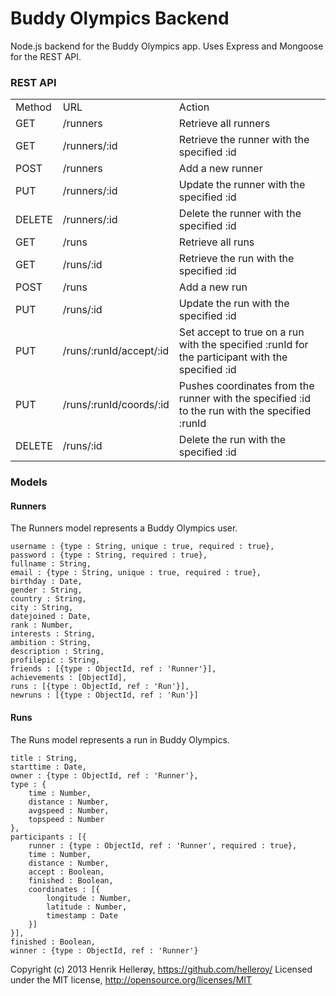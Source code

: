 Buddy Olympics Backend
======================

Node.js backend for the Buddy Olympics app. Uses Express and Mongoose for the REST API.

### REST API

<table>
	<tr>
		<td>Method</td><td>URL</td><td>Action</td>
	</tr>
	<tr>
		<td>GET</td><td>/runners</td><td>Retrieve all runners</td>
	</tr>
	<tr>
		<td>GET</td><td>/runners/:id</td><td>Retrieve the runner with the specified :id</td>
	</tr>
	<tr>
		<td>POST</td><td>/runners</td><td>Add a new runner</td>
	</tr>
	<tr>
		<td>PUT</td><td>/runners/:id</td><td>Update the runner with the specified :id</td>
	</tr>
	<tr>
		<td>DELETE</td><td>/runners/:id</td><td>Delete the runner with the specified :id</td>
	</tr>
	<tr>
		<td>GET</td><td>/runs</td><td>Retrieve all runs</td>
	</tr>
	<tr>
		<td>GET</td><td>/runs/:id</td><td>Retrieve the run with the specified :id</td>
	</tr>
	<tr>
		<td>POST</td><td>/runs</td><td>Add a new run</td>
	</tr>
	<tr>
		<td>PUT</td><td>/runs/:id</td><td>Update the run with the specified :id</td>
	</tr>
	<tr>
		<td>PUT</td><td>/runs/:runId/accept/:id</td><td>Set accept to true on a run with the specified :runId for the participant with the specified :id</td>
	</tr>
	<tr>
		<td>PUT</td><td>/runs/:runId/coords/:id</td><td>Pushes coordinates from the runner with the specified :id to the run with the specified :runId</td>
	</tr>
	<tr>
		<td>DELETE</td><td>/runs/:id</td><td>Delete the run with the specified :id</td>
	</tr>
</table>

### Models

#### Runners

The Runners model represents a Buddy Olympics user.
```
username : {type : String, unique : true, required : true},
password : {type : String, required : true},
fullname : String,
email : {type : String, unique : true, required : true},
birthday : Date,
gender : String,
country : String,
city : String,
datejoined : Date,
rank : Number,
interests : String,
ambition : String,
description : String,
profilepic : String,
friends : [{type : ObjectId, ref : 'Runner'}],
achievements : [ObjectId],
runs : [{type : ObjectId, ref : 'Run'}],
newruns : [{type : ObjectId, ref : 'Run'}]
```
#### Runs

The Runs model represents a run in Buddy Olympics. 
```
title : String,
starttime : Date,
owner : {type : ObjectId, ref : 'Runner'},
type : {
	time : Number,
	distance : Number,
	avgspeed : Number,
	topspeed : Number
},
participants : [{
	runner : {type : ObjectId, ref : 'Runner', required : true},
	time : Number,
	distance : Number,
	accept : Boolean,
	finished : Boolean,
	coordinates : [{
		longitude : Number,
		latitude : Number,
		timestamp : Date
	}]
}],
finished : Boolean,
winner : {type : ObjectId, ref : 'Runner'}
```

Copyright (c) 2013 Henrik Hellerøy, https://github.com/helleroy/
Licensed under the MIT license, http://opensource.org/licenses/MIT
